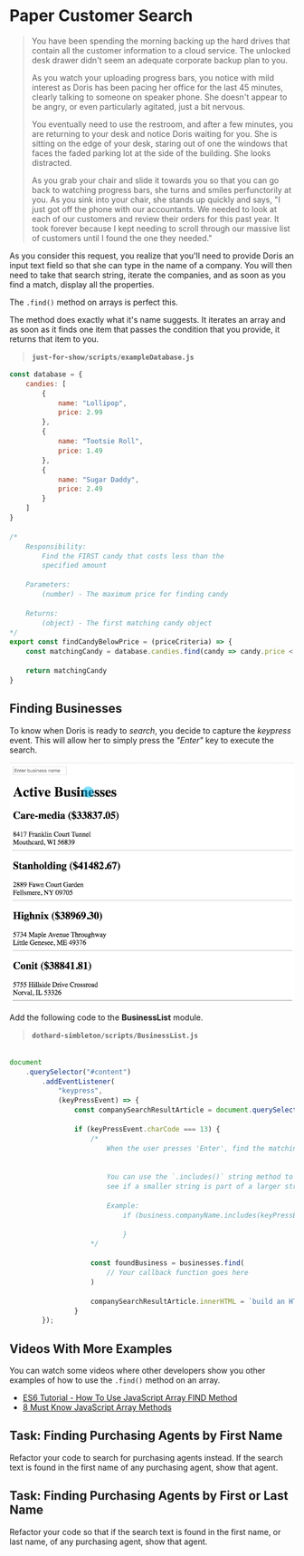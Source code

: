 # Paper Customer Search

> You have been spending the morning backing up the hard drives that contain all the customer information to a cloud service. The unlocked desk drawer didn't seem an adequate corporate backup plan to you.
>
> As you watch your uploading progress bars, you notice with mild interest as Doris has been pacing her office for the last 45 minutes, clearly talking to someone on speaker phone. She doesn't appear to be angry, or even particularly agitated, just a bit nervous.
>
> You eventually need to use the restroom, and after a few minutes, you are returning to your desk and notice Doris waiting for you. She is sitting on the edge of your desk, staring out of one the windows that faces the faded parking lot at the side of the building. She looks distracted.
>
> As you grab your chair and slide it towards you so that you can go back to watching progress bars, she turns and smiles perfunctorily at you. As you sink into your chair, she stands up quickly and says, "I just got off the phone with our accountants. We needed to look at each of our customers and review their orders for this past year. It took forever because I kept needing to scroll through our massive list of customers until I found the one they needed."

As you consider this request, you realize that you'll need to provide Doris an input text field so that she can type in the name of a company. You will then need to take that search string, iterate the companies, and as soon as you find a match, display all the properties.

The `.find()` method on arrays is perfect this.

The method does exactly what it's name suggests. It iterates an array and as soon as it finds one item that passes the condition that you provide, it returns that item to you.

> **`just-for-show/scripts/exampleDatabase.js`**

```js
const database = {
    candies: [
        {
            name: "Lollipop",
            price: 2.99
        },
        {
            name: "Tootsie Roll",
            price: 1.49
        },
        {
            name: "Sugar Daddy",
            price: 2.49
        }
    ]
}

/*
    Responsibility:
        Find the FIRST candy that costs less than the
        specified amount

    Parameters:
        (number) - The maximum price for finding candy

    Returns:
        (object) - The first matching candy object
*/
export const findCandyBelowPrice = (priceCriteria) => {
    const matchingCandy = database.candies.find(candy => candy.price < priceCriteria)

    return matchingCandy
}
```

## Finding Businesses

To know when Doris is ready to _search_, you decide to capture the _keypress_ event. This will allow her to simply press the _"Enter"_ key to execute the search.

![searching businesses](./images/searching-companies.gif)


Add the following code to the **BusinessList** module.

> **`dothard-simbleton/scripts/BusinessList.js`**

```js

document
    .querySelector("#content")
        .addEventListener(
            "keypress",
            (keyPressEvent) => {
                const companySearchResultArticle = document.querySelector(".foundBusinesses")

                if (keyPressEvent.charCode === 13) {
                    /*
                        When the user presses 'Enter', find the matching business.


                        You can use the `.includes()` string method to
                        see if a smaller string is part of a larger string.

                        Example:
                            if (business.companyName.includes(keyPressEvent.target.value)) {

                            }
                    */

                    const foundBusiness = businesses.find(
                        // Your callback function goes here
                    )

                    companySearchResultArticle.innerHTML = `build an HTML representation of the found business here`
                }
        });
```

## Videos With More Examples

You can watch some videos where other developers show you other examples of how to use the `.find()` method on an array.

* [ES6 Tutorial - How To Use JavaScript Array FIND Method](https://www.youtube.com/watch?v=PMRkx51LGSQ)
* [8 Must Know JavaScript Array Methods](https://youtu.be/R8rmfD9Y5-c?t=174)

## Task: Finding Purchasing Agents by First Name

Refactor your code to search for purchasing agents instead. If the search text is found in the first name of any purchasing agent, show that agent.

## Task: Finding Purchasing Agents by First or Last Name

Refactor your code so that if the search text is found in the first name, or last name, of any purchasing agent, show that agent.
